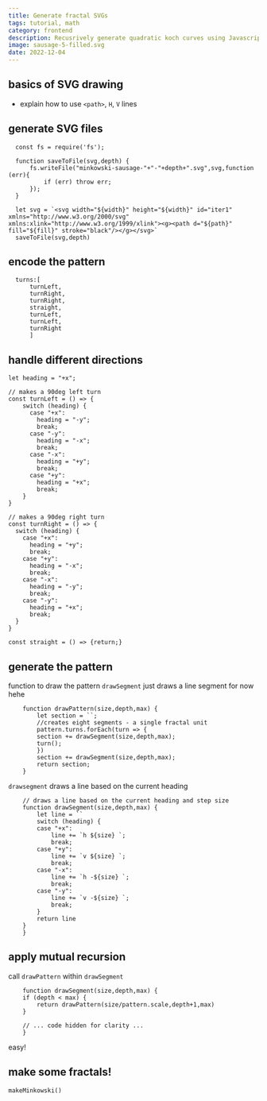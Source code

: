 ```yaml
---
title: Generate fractal SVGs
tags: tutorial, math
category: frontend
description: Recusrively generate quadratic koch curves using Javascript
image: sausage-5-filled.svg
date: 2022-12-04
---
```


## basics of SVG drawing

- explain how to use `<path>`, `H`, `V` lines

## generate SVG files

```
  const fs = require('fs');

  function saveToFile(svg,depth) {
      fs.writeFile("minkowski-sausage-"+"-"+depth+".svg",svg,function (err){
          if (err) throw err;
      });
  }
```

```
  let svg = `<svg width="${width}" height="${width}" id="iter1" xmlns="http://www.w3.org/2000/svg" xmlns:xlink="http://www.w3.org/1999/xlink"><g><path d="${path}" fill="${fill}" stroke="black"/></g></svg>`
  saveToFile(svg,depth)
```

## encode the pattern

```
  turns:[
      turnLeft,
      turnRight,
      turnRight,
      straight,
      turnLeft,
      turnLeft,
      turnRight
      ]
```

## handle different directions

```
let heading = "+x";

// makes a 90deg left turn
const turnLeft = () => {
    switch (heading) {
      case "+x":
        heading = "-y";
        break;
      case "-y":
        heading = "-x";
        break;
      case "-x":
        heading = "+y";
        break;
      case "+y":
        heading = "+x";
        break;
    }
}

// makes a 90deg right turn
const turnRight = () => {
  switch (heading) {
    case "+x":
      heading = "+y";
      break;
    case "+y":
      heading = "-x";
      break;
    case "-x":
      heading = "-y";
      break;
    case "-y":
      heading = "+x";
      break;
  }
}

const straight = () => {return;}

```

## generate the pattern

function to draw the pattern
`drawSegment` just draws a line segment for now hehe

```
    function drawPattern(size,depth,max) {
        let section = ``;
        //creates eight segments - a single fractal unit
        pattern.turns.forEach(turn => {
        section += drawSegment(size,depth,max);
        turn();
        })
        section += drawSegment(size,depth,max);
        return section;
    }
```

`drawsegment` draws a line based on the current heading

```
    // draws a line based on the current heading and step size
    function drawSegment(size,depth,max) {
        let line = ``
        switch (heading) {
        case "+x":
            line += `h ${size} `;
            break;
        case "+y":
            line += `v ${size} `;
            break;
        case "-x":
            line += `h -${size} `;
            break;
        case "-y":
            line += `v -${size} `;
            break;
        }
        return line
    } 
    }
```

## apply mutual recursion

call `drawPattern` within `drawSegment`

```
    function drawSegment(size,depth,max) {
    if (depth < max) {
        return drawPattern(size/pattern.scale,depth+1,max)
    }

    // ... code hidden for clarity ...
    }
```

easy!

## make some fractals!

```
makeMinkowski()

```